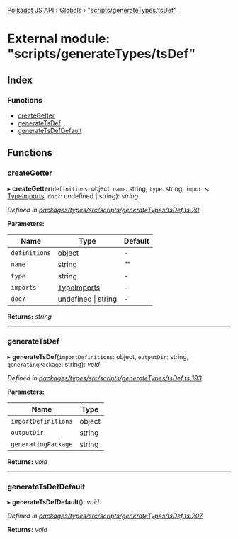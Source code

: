 [Polkadot JS API](../README.md) › [Globals](../globals.md) › ["scripts/generateTypes/tsDef"](_scripts_generatetypes_tsdef_.md)

# External module: "scripts/generateTypes/tsDef"

## Index

### Functions

* [createGetter](_scripts_generatetypes_tsdef_.md#creategetter)
* [generateTsDef](_scripts_generatetypes_tsdef_.md#generatetsdef)
* [generateTsDefDefault](_scripts_generatetypes_tsdef_.md#generatetsdefdefault)

## Functions

###  createGetter

▸ **createGetter**(`definitions`: object, `name`: string, `type`: string, `imports`: [TypeImports](../interfaces/_scripts_util_imports_.typeimports.md), `doc?`: undefined | string): *string*

*Defined in [packages/types/src/scripts/generateTypes/tsDef.ts:20](https://github.com/polkadot-js/api/blob/f02613754/packages/types/src/scripts/generateTypes/tsDef.ts#L20)*

**Parameters:**

Name | Type | Default |
------ | ------ | ------ |
`definitions` | object | - |
`name` | string | "" |
`type` | string | - |
`imports` | [TypeImports](../interfaces/_scripts_util_imports_.typeimports.md) | - |
`doc?` | undefined &#124; string | - |

**Returns:** *string*

___

###  generateTsDef

▸ **generateTsDef**(`importDefinitions`: object, `outputDir`: string, `generatingPackage`: string): *void*

*Defined in [packages/types/src/scripts/generateTypes/tsDef.ts:193](https://github.com/polkadot-js/api/blob/f02613754/packages/types/src/scripts/generateTypes/tsDef.ts#L193)*

**Parameters:**

Name | Type |
------ | ------ |
`importDefinitions` | object |
`outputDir` | string |
`generatingPackage` | string |

**Returns:** *void*

___

###  generateTsDefDefault

▸ **generateTsDefDefault**(): *void*

*Defined in [packages/types/src/scripts/generateTypes/tsDef.ts:207](https://github.com/polkadot-js/api/blob/f02613754/packages/types/src/scripts/generateTypes/tsDef.ts#L207)*

**Returns:** *void*

